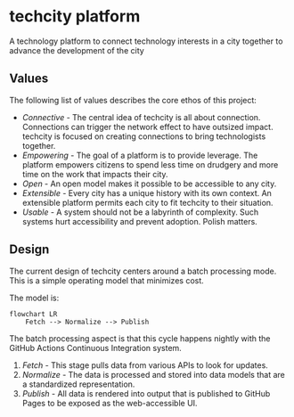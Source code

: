 # techcity platform

A technology platform to connect technology interests
in a city together to advance the development of the city

## Values

The following list of values describes the core ethos of this project:

* *Connective* - The central idea of techcity is all about connection.
  Connections can trigger the network effect to have outsized impact.
  techcity is focused on creating connections to bring technologists together.
* *Empowering* - The goal of a platform is to provide leverage.
  The platform empowers citizens to spend less time on drudgery
  and more time on the work that impacts their city.
* *Open* - An open model makes it possible to be accessible to any city.
* *Extensible* - Every city has a unique history with its own context.
  An extensible platform permits each city to fit techcity to their situation.
* *Usable* - A system should not be a labyrinth of complexity.
  Such systems hurt accessibility and prevent adoption. Polish matters.

## Design

The current design of techcity centers around a batch processing mode.
This is a simple operating model that minimizes cost.

The model is:

```mermaid
flowchart LR
    Fetch --> Normalize --> Publish
```

The batch processing aspect is that this cycle happens nightly
with the GitHub Actions Continuous Integration system.

1. *Fetch* - This stage pulls data from various APIs to look for updates.
2. *Normalize* - The data is processed and stored into data models
   that are a standardized representation.
3. *Publish* - All data is rendered into output that is published
   to GitHub Pages to be exposed as the web-accessible UI.

